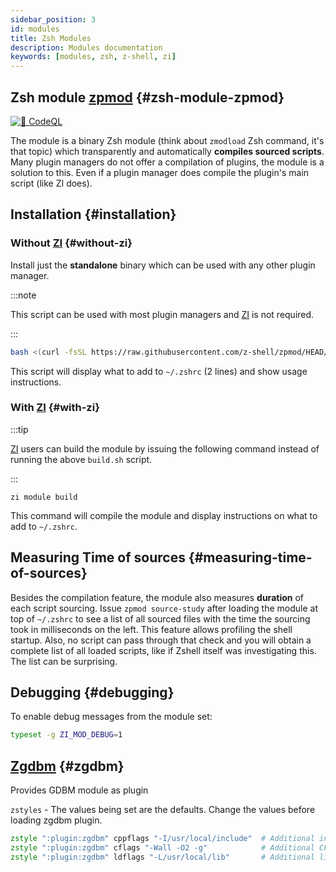 ```yaml
---
sidebar_position: 3
id: modules
title: Zsh Modules
description: Modules documentation
keywords: [modules, zsh, z-shell, zi]
---
```


## Zsh module [zpmod](https://github.com/z-shell/zpmod) {#zsh-module-zpmod}

[![👾 CodeQL](https://github.com/z-shell/zpmod/actions/workflows/codeql-analysis.yml/badge.svg)](https://github.com/z-shell/zpmod/actions/workflows/codeql-analysis.yml)

The module is a binary Zsh module (think about `zmodload` Zsh command, it's that topic) which transparently and
automatically **compiles sourced scripts**. Many plugin managers do not offer a compilation of plugins, the module is
a solution to this. Even if a plugin manager does compile the plugin's main script (like ZI does).

## Installation {#installation}

### Without [ZI](https://github.com/z-shell/zi) {#without-zi}

Install just the **standalone** binary which can be used with any other plugin manager.

:::note

This script can be used with most plugin managers and [ZI](https://github.com/z-shell/zi) is not required.

:::

```bash
bash <(curl -fsSL https://raw.githubusercontent.com/z-shell/zpmod/HEAD/build.sh)
```

This script will display what to add to `~/.zshrc` (2 lines) and show usage instructions.

### With [ZI](https://github.com/z-shell/zi) {#with-zi}

:::tip

[ZI](https://github.com/z-shell/zi) users can build the module by issuing the following command instead of running the above `build.sh` script.

:::

```shell
zi module build
```

This command will compile the module and display instructions on what to add to `~/.zshrc`.

## Measuring Time of sources {#measuring-time-of-sources}

Besides the compilation feature, the module also measures **duration** of each script sourcing.
Issue `zpmod source-study` after loading the module at top of `~/.zshrc` to see a list of all sourced files with the time the
sourcing took in milliseconds on the left.
This feature allows profiling the shell startup. Also, no script can pass through that check and you will obtain a complete list of all loaded scripts,
like if Zshell itself was investigating this. The list can be surprising.

## Debugging {#debugging}

To enable debug messages from the module set:

```zsh
typeset -g ZI_MOD_DEBUG=1
```

## [Zgdbm](https://github.com/z-shell/zgdbm) {#zgdbm}

Provides GDBM module as plugin

`zstyles` - The values being set are the defaults. Change the values before loading zgdbm plugin.

```zsh
zstyle ":plugin:zgdbm" cppflags "-I/usr/local/include"  # Additional include directory
zstyle ":plugin:zgdbm" cflags "-Wall -O2 -g"            # Additional CFLAGS
zstyle ":plugin:zgdbm" ldflags "-L/usr/local/lib"       # Additional library directory
```
